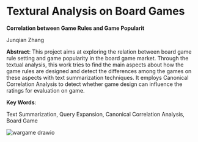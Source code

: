 # Textural Analysis on Board Games
**Correlation between Game Rules and Game Popularit**

Junqian Zhang 

**Abstract**:
This project aims at exploring the relation between board game rule setting and game popularity in the board game market. Through the textual analysis, this work tries to find the main aspects about how the game rules are designed and detect the differences among the games on these aspects with text summarization techniques. It employs Canonical Correlation Analysis to detect whether game design can influence the ratings for evaluation on game.

**Key Words**: 

Text Summarization, Query Expansion, Canonical Correlation Analysis, Board Game

![wargame drawio](https://user-images.githubusercontent.com/59978350/134786313-48187d31-84b1-4da5-a6ab-9bb80e6b19af.png)
